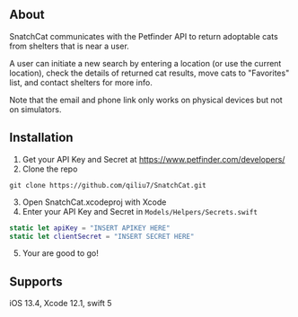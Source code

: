 ## About
SnatchCat communicates with the Petfinder API to return adoptable cats from shelters that is near a user.

A user can initiate a new search by entering a location (or use the current location), check the details of returned cat results, move cats to "Favorites" list, and contact shelters for more info.

Note that the email and phone link only works on physical devices but not on simulators.

## Installation
1. Get your API Key and Secret at https://www.petfinder.com/developers/
2. Clone the repo
```
git clone https://github.com/qiliu7/SnatchCat.git
```
3. Open SnatchCat.xcodeproj with Xcode
4. Enter your API Key and Secret in `Models/Helpers/Secrets.swift`
```swift
static let apiKey = "INSERT APIKEY HERE"
static let clientSecret = "INSERT SECRET HERE"
```
5. Your are good to go!


## Supports
iOS 13.4,
Xcode 12.1,
swift 5
